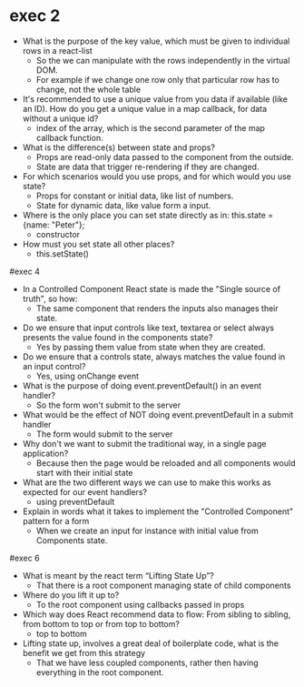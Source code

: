 # exec 2

* What is the purpose of the key value, which must be given to individual rows in a react-list
    * So the we can manipulate with the rows independently in the virtual DOM.
    * For example if we change one row only that particular row has to change, not the whole table
* It's recommended to use a unique value from you data if available (like an ID). How do you get a unique value in a map callback, for data without a unique id?
    * index of the array, which is the second parameter of the map callback function.
* What is the difference(s) between state and props?
    * Props are read-only data passed to the component from the outside.
    * State are data that trigger re-rendering if they are changed.
* For which scenarios would you use props, and for which would you use state?
    * Props for constant or initial data, like list of numbers.
    * State for dynamic data, like value form a input.
* Where is the only place you can set state directly as in: this.state = {name: "Peter"};
    * constructor
* How must you set state all other places?
    * this.setState()

#exec 4

* In a Controlled Component React state is made the "Single source of truth", so how:
    * The same component that renders the inputs also manages their state.
* Do we ensure that input controls like text, textarea or select always presents the value found in the components state?
    * Yes by passing them value from state when they are created.
* Do we ensure that a controls state, always matches the value found in an input control?
    * Yes, using onChange event
* What is the purpose of doing event.preventDefault() in an event handler?
    * So the form won't submit to the server
* What would be the effect of NOT doing event.preventDefault in a submit handler
    * The form would submit to the server
* Why don't we want to submit the traditional way, in a single page application?
    * Because then the page would be reloaded and all components would start with their initial state
* What are the two different ways we can use to make this works as expected for our event handlers?
    * using preventDefault
* Explain in words what it takes to implement the "Controlled Component" pattern for a form
    * When we create an input for instance with initial value from Components state.
    
#exec 6

* What is meant by the react term “Lifting State Up”?
    * That there is a root component managing state of child components
* Where do you lift it up to?
    * To the root component using callbacks passed in props
* Which way does React recommend data to flow: From sibling to sibling, from bottom to top or from top to bottom?
    * top to bottom
* Lifting state up, involves a great deal of boilerplate code, what is the benefit we get from this strategy
    * That we have less coupled components, rather then having everything in the root component.